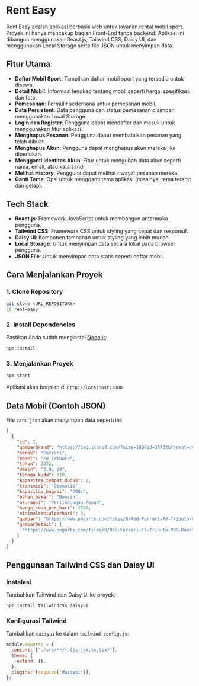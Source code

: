 # Rent Easy

Rent Easy adalah aplikasi berbasis web untuk layanan rental mobil sport. Proyek ini hanya mencakup bagian Front-End tanpa backend. Aplikasi ini dibangun menggunakan React.js, Tailwind CSS, Daisy UI, dan menggunakan Local Storage serta file JSON untuk menyimpan data.

## Fitur Utama
- **Daftar Mobil Sport**: Tampilkan daftar mobil sport yang tersedia untuk disewa.
- **Detail Mobil**: Informasi lengkap tentang mobil seperti harga, spesifikasi, dan foto.
- **Pemesanan**: Formulir sederhana untuk pemesanan mobil.
- **Data Persistent**: Data pengguna dan status pemesanan disimpan menggunakan Local Storage.
- **Login dan Register**: Pengguna dapat mendaftar dan masuk untuk menggunakan fitur aplikasi.
- **Menghapus Pesanan**: Pengguna dapat membatalkan pesanan yang telah dibuat.
- **Menghapus Akun**: Pengguna dapat menghapus akun mereka jika diperlukan.
- **Mengganti Identitas Akun**: Fitur untuk mengubah data akun seperti nama, email, atau kata sandi.
- **Melihat History**: Pengguna dapat melihat riwayat pesanan mereka.
- **Ganti Tema**: Opsi untuk mengganti tema aplikasi (misalnya, tema terang dan gelap).

## Tech Stack
- **React.js**: Framework JavaScript untuk membangun antarmuka pengguna.
- **Tailwind CSS**: Framework CSS untuk styling yang cepat dan responsif.
- **Daisy UI**: Komponen tambahan untuk styling yang lebih mudah.
- **Local Storage**: Untuk menyimpan data secara lokal pada browser pengguna.
- **JSON File**: Untuk menyimpan data statis seperti daftar mobil.

## Cara Menjalankan Proyek

### 1. Clone Repository
```bash
git clone <URL_REPOSITORY>
cd rent-easy
```

### 2. Install Dependencies
Pastikan Anda sudah menginstal [Node.js](https://nodejs.org/):
```bash
npm install
```

### 3. Menjalankan Proyek
```bash
npm start
```
Aplikasi akan berjalan di `http://localhost:3000`.

## Data Mobil (Contoh JSON)
File `cars.json` akan menyimpan data seperti ini:
```json
[
  {
    "id": 1,
    "gambarBrand": "https://img.icons8.com/?size=100&id=38732&format=png&color=000000",
    "merek": "Ferrari",
    "model": "F8 Tributo",
    "tahun": 2022,
    "mesin": "3.9L V8",
    "tenaga_kuda": 710,
    "kapasitas_tempat_duduk": 2,
    "transmisi": "Otomatis",
    "kapasitas_bagasi": "200L",
    "bahan_bakar": "Bensin",
    "asuransi": "Perlindungan Penuh",
    "harga_sewa_per_hari": 1500,
    "minimalrentalperhari": 5,
    "gambar": "https://www.pngarts.com/files/8/Red-Ferrari-F8-Tributo-PNG-Download-Image.png",
    "gambarDetail": [
      "https://www.pngarts.com/files/8/Red-Ferrari-F8-Tributo-PNG-Download-Image.png"
    ]
  }
]
```

## Penggunaan Tailwind CSS dan Daisy UI
### Instalasi
Tambahkan Tailwind dan Daisy UI ke proyek:
```bash
npm install tailwindcss daisyui
```
### Konfigurasi Tailwind
Tambahkan `daisyui` ke dalam `tailwind.config.js`:
```javascript
module.exports = {
  content: ["./src/**/*.{js,jsx,ts,tsx}"],
  theme: {
    extend: {},
  },
  plugins: [require("daisyui")],
};
```

